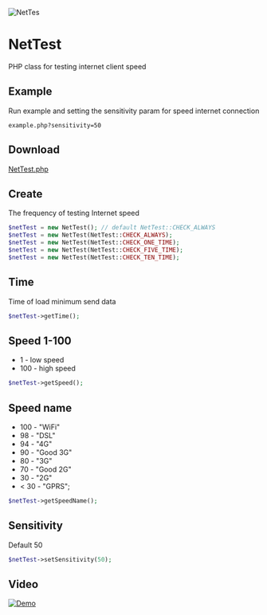 ![NetTes](https://raw.githubusercontent.com/ilopX/web-demos/master/demos/web/NetTest/example.png)

# NetTest
PHP class for testing internet client speed

## Example
Run example and setting the sensitivity param for speed internet connection
```
example.php?sensitivity=50
```


## Download
[NetTest.php](https://cdn.rawgit.com/ilopX/web-demos-proj/master/libs/NetTest.php)

## Create
The frequency of testing Internet speed
```php
$netTest = new NetTest(); // default NetTest::CHECK_ALWAYS
$netTest = new NetTest(NetTest::CHECK_ALWAYS); 
$netTest = new NetTest(NetTest::CHECK_ONE_TIME);
$netTest = new NetTest(NetTest::CHECK_FIVE_TIME);
$netTest = new NetTest(NetTest::CHECK_TEN_TIME);
```

## Time
Time of load minimum send data
```php
$netTest->getTime();
```

## Speed 1-100
- 1 - low speed
- 100 - high speed
```php
$netTest->getSpeed();
```

## Speed name
* 100 - "WiFi"
* 98 - "DSL"
* 94 - "4G"
* 90 - "Good 3G"
* 80 - "3G"
* 70 - "Good 2G"
* 30 - "2G"
* < 30 - "GPRS";
```php
$netTest->getSpeedName();
```

## Sensitivity
Default 50
```php
$netTest->setSensitivity(50);
```
## Video
[![Demo](http://img.youtube.com/vi/2pdT7EqgtOs/0.jpg)](http://www.youtube.com/watch?v=2pdT7EqgtOs)
